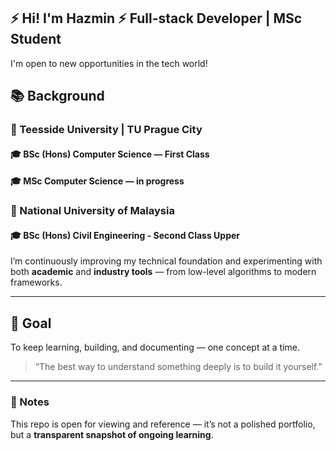 ## ⚡️ Hi! I'm Hazmin ⚡️ Full-stack Developer | MSc Student
I'm open to new opportunities in the tech world!

## 📚 Background
### 🏫 Teesside University | TU Prague City
#### 🎓 BSc (Hons) Computer Science — First Class
#### 🎓 MSc Computer Science — in progress

### 🏫 National University of Malaysia
#### 🎓 BSc (Hons) Civil Engineering - Second Class Upper

I’m continuously improving my technical foundation and experimenting with both **academic** and **industry tools** — from low-level algorithms to modern frameworks.

---

## 🚀 Goal
To keep learning, building, and documenting — one concept at a time.

> “The best way to understand something deeply is to build it yourself.”

---

### 💬 Notes
This repo is open for viewing and reference — it’s not a polished portfolio, but a **transparent snapshot of ongoing learning**.

<!--
**hazminfirdaus/hazminfirdaus** is a ✨ _special_ ✨ repository because its `README.md` (this file) appears on your GitHub profile.

Here are some ideas to get you started:

- 🔭 I’m currently working on ...
- 🌱 I’m currently learning ...
- 👯 I’m looking to collaborate on ...
- 🤔 I’m looking for help with ...
- 💬 Ask me about ...
- 📫 How to reach me: ...
- 😄 Pronouns: ...
- ⚡ Fun fact: ...
-->
